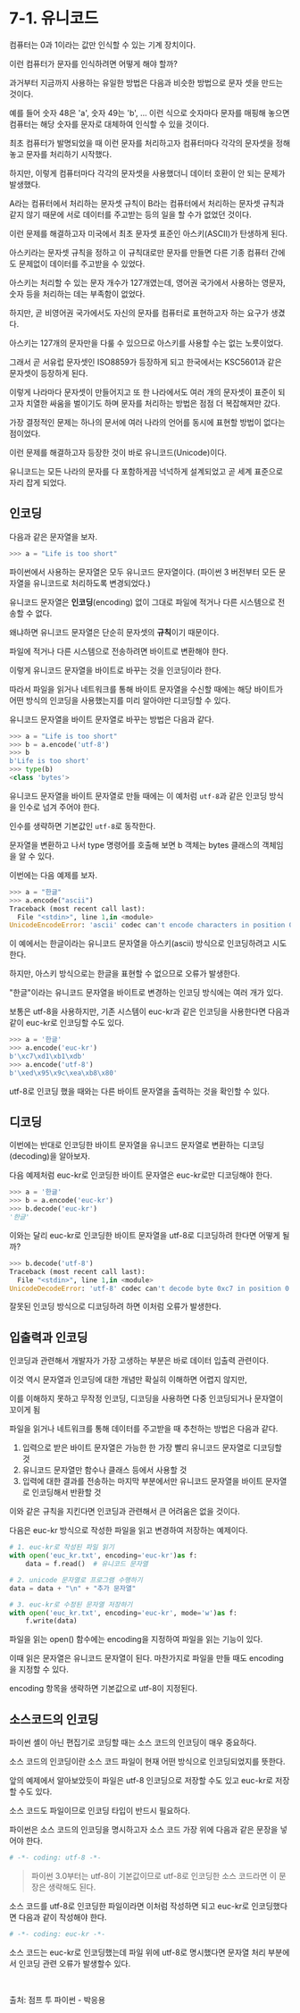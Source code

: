 # 7-1. 유니코드

컴퓨터는 0과 1이라는 값만 인식할 수 있는 기계 장치이다. 

이런 컴퓨터가 문자를 인식하려면 어떻게 해야 할까? 

과거부터 지금까지 사용하는 유일한 방법은 다음과 비슷한 방법으로 문자 셋을 만드는 것이다.

예를 들어 숫자 48은 'a', 숫자 49는 'b', … 이런 식으로 숫자마다 문자를 매핑해 놓으면 컴퓨터는 해당 숫자를 문자로 대체하여 인식할 수 있을 것이다. 

최초 컴퓨터가 발명되었을 때 이런 문자를 처리하고자 컴퓨터마다 각각의 문자셋을 정해 놓고 문자를 처리하기 시작했다. 

하지만, 이렇게 컴퓨터마다 각각의 문자셋을 사용했더니 데이터 호환이 안 되는 문제가 발생했다. 

A라는 컴퓨터에서 처리하는 문자셋 규칙이 B라는 컴퓨터에서 처리하는 문자셋 규칙과 같지 않기 때문에 서로 데이터를 주고받는 등의 일을 할 수가 없었던 것이다.

이런 문제를 해결하고자 미국에서 최초 문자셋 표준인 아스키(ASCII)가 탄생하게 된다. 

아스키라는 문자셋 규칙을 정하고 이 규칙대로만 문자를 만들면 다른 기종 컴퓨터 간에도 문제없이 데이터를 주고받을 수 있었다. 

아스키는 처리할 수 있는 문자 개수가 127개였는데, 영어권 국가에서 사용하는 영문자, 숫자 등을 처리하는 데는 부족함이 없었다. 

하지만, 곧 비영어권 국가에서도 자신의 문자를 컴퓨터로 표현하고자 하는 요구가 생겼다. 

아스키는 127개의 문자만을 다룰 수 있으므로 아스키를 사용할 수는 없는 노릇이었다.

그래서 곧 서유럽 문자셋인 ISO8859가 등장하게 되고 한국에서는 KSC5601과 같은 문자셋이 등장하게 된다.

이렇게 나라마다 문자셋이 만들어지고 또 한 나라에서도 여러 개의 문자셋이 표준이 되고자 치열한 싸움을 벌이기도 하며 문자를 처리하는 방법은 점점 더 복잡해져만 갔다. 

가장 결정적인 문제는 하나의 문서에 여러 나라의 언어를 동시에 표현할 방법이 없다는 점이었다.

이런 문제를 해결하고자 등장한 것이 바로 유니코드(Unicode)이다. 

유니코드는 모든 나라의 문자를 다 포함하게끔 넉넉하게 설계되었고 곧 세계 표준으로 자리 잡게 되었다. 

## **인코딩**

다음과 같은 문자열을 보자.

```python
>>> a = "Life is too short"
```

파이썬에서 사용하는 문자열은 모두 유니코드 문자열이다. (파이썬 3 버전부터 모든 문자열을 유니코드로 처리하도록 변경되었다.)

유니코드 문자열은 **인코딩**(encoding) 없이 그대로 파일에 적거나 다른 시스템으로 전송할 수 없다.

왜냐하면 유니코드 문자열은 단순히 문자셋의 **규칙**이기 때문이다.

파일에 적거나 다른 시스템으로 전송하려면 바이트로 변환해야 한다.

이렇게 유니코드 문자열을 바이트로 바꾸는 것을 인코딩이라 한다.

따라서 파일을 읽거나 네트워크를 통해 바이트 문자열을 수신할 때에는 해당 바이트가 어떤 방식의 인코딩을 사용했는지를 미리 알아야만 디코딩할 수 있다.

유니코드 문자열을 바이트 문자열로 바꾸는 방법은 다음과 같다.

```python
>>> a = "Life is too short"
>>> b = a.encode('utf-8')
>>> b
b'Life is too short'
>>> type(b)
<class 'bytes'>
```

유니코드 문자열을 바이트 문자열로 만들 때에는 이 예처럼 `utf-8`과 같은 인코딩 방식을 인수로 넘겨 주어야 한다.

인수를 생략하면 기본값인 `utf-8`로 동작한다.

문자열을 변환하고 나서 type 명령어를 호출해 보면 b 객체는 bytes 클래스의 객체임을 알 수 있다.

이번에는 다음 예제를 보자.

```python
>>> a = "한글"
>>> a.encode("ascii")
Traceback (most recent call last):
  File "<stdin>", line 1,in <module>
UnicodeEncodeError: 'ascii' codec can't encode characters in position 0-1: ordinal not in range(128)
```

이 예에서는 한글이라는 유니코드 문자열을 아스키(ascii) 방식으로 인코딩하려고 시도한다.

하지만, 아스키 방식으로는 한글을 표현할 수 없으므로 오류가 발생한다.

"한글"이라는 유니코드 문자열을 바이트로 변경하는 인코딩 방식에는 여러 개가 있다.

보통은 utf-8을 사용하지만, 기존 시스템이 euc-kr과 같은 인코딩을 사용한다면 다음과 같이 euc-kr로 인코딩할 수도 있다.

```python
>>> a = '한글'
>>> a.encode('euc-kr')
b'\xc7\xd1\xb1\xdb'
>>> a.encode('utf-8')
b'\xed\x95\x9c\xea\xb8\x80'
```

utf-8로 인코딩 했을 때와는 다른 바이트 문자열을 출력하는 것을 확인할 수 있다.

## **디코딩**

이번에는 반대로 인코딩한 바이트 문자열을 유니코드 문자열로 변환하는 디코딩(decoding)을 알아보자.

다음 예제처럼 euc-kr로 인코딩한 바이트 문자열은 euc-kr로만 디코딩해야 한다.

```python
>>> a = '한글'
>>> b = a.encode('euc-kr')
>>> b.decode('euc-kr')
'한글'
```

이와는 달리 euc-kr로 인코딩한 바이트 문자열을 utf-8로 디코딩하려 한다면 어떻게 될까?

```python
>>> b.decode('utf-8')
Traceback (most recent call last):
  File "<stdin>", line 1,in <module>
UnicodeDecodeError: 'utf-8' codec can't decode byte 0xc7 in position 0: invalid continuation byte
```

잘못된 인코딩 방식으로 디코딩하려 하면 이처럼 오류가 발생한다.

## **입출력과 인코딩**

인코딩과 관련해서 개발자가 가장 고생하는 부분은 바로 데이터 입출력 관련이다.

이것 역시 문자열과 인코딩에 대한 개념만 확실히 이해하면 어렵지 않지만, 

이를 이해하지 못하고 무작정 인코딩, 디코딩을 사용하면 다중 인코딩되거나 문자열이 꼬이게 됨

파일을 읽거나 네트워크를 통해 데이터를 주고받을 때 추천하는 방법은 다음과 같다.

1. 입력으로 받은 바이트 문자열은 가능한 한 가장 빨리 유니코드 문자열로 디코딩할 것
2. 유니코드 문자열만 함수나 클래스 등에서 사용할 것
3. 입력에 대한 결과를 전송하는 마지막 부분에서만 유니코드 문자열을 바이트 문자열로 인코딩해서 반환할 것

이와 같은 규칙을 지킨다면 인코딩과 관련해서 큰 어려움은 없을 것이다.

다음은 euc-kr 방식으로 작성한 파일을 읽고 변경하여 저장하는 예제이다.

```python
# 1. euc-kr로 작성된 파일 읽기
with open('euc_kr.txt', encoding='euc-kr')as f:
    data = f.read()  # 유니코드 문자열

# 2. unicode 문자열로 프로그램 수행하기
data = data + "\n" + "추가 문자열"

# 3. euc-kr로 수정된 문자열 저장하기
with open('euc_kr.txt', encoding='euc-kr', mode='w')as f:
    f.write(data)
```

파일을 읽는 open() 함수에는 encoding을 지정하여 파일을 읽는 기능이 있다.

이때 읽은 문자열은 유니코드 문자열이 된다. 마찬가지로 파일을 만들 때도 encoding을 지정할 수 있다.

encoding 항목을 생략하면 기본값으로 utf-8이 지정된다.

## **소스코드의 인코딩**

파이썬 셸이 아닌 편집기로 코딩할 때는 소스 코드의 인코딩이 매우 중요하다.

소스 코드의 인코딩이란 소스 코드 파일이 현재 어떤 방식으로 인코딩되었지를 뜻한다.

앞의 예제에서 알아보았듯이 파일은 utf-8 인코딩으로 저장할 수도 있고 euc-kr로 저장할 수도 있다.

소스 코드도 파일이므로 인코딩 타입이 반드시 필요하다.

파이썬은 소스 코드의 인코딩을 명시하고자 소스 코드 가장 위에 다음과 같은 문장을 넣어야 한다.

```python
# -*- coding: utf-8 -*-
```

> 파이썬 3.0부터는 utf-8이 기본값이므로 utf-8로 인코딩한 소스 코드라면 이 문장은 생략해도 된다.
> 

소스 코드를 utf-8로 인코딩한 파일이라면 이처럼 작성하면 되고 euc-kr로 인코딩했다면 다음과 같이 작성해야 한다.

```python
# -*- coding: euc-kr -*-
```

소스 코드는 euc-kr로 인코딩했는데 파일 위에 utf-8로 명시했다면 문자열 처리 부분에서 인코딩 관련 오류가 발생할수 있다.

<br>

출처: 점프 투 파이썬 - 박응용

